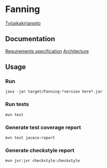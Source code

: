 # Fanning

[Työaikakirjanpito](https://github.com/Tuupertunut/Fanning/blob/master/documentation/tyoaikakirjanpito.md)

## Documentation

[Requirements specification](https://github.com/Tuupertunut/Fanning/blob/master/documentation/reqspec.md)
[Architecture](https://github.com/Tuupertunut/Fanning/blob/master/documentation/architecture.md)

## Usage

### Run

```
java -jar target/Fanning-*version here*.jar
```

### Run tests

```
mvn test
```

### Generate test coverage report

```
mvn test jacoco:report
```

### Generate checkstyle report

```
mvn jxr:jxr checkstyle:checkstyle
```
